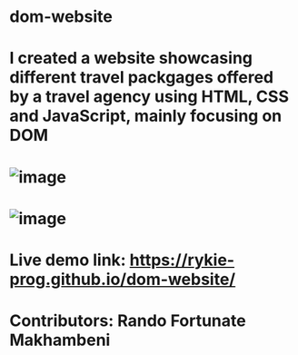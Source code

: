 # dom-website
# I created a website showcasing different travel packgages offered by a travel agency using HTML, CSS and JavaScript, mainly focusing on DOM
# ![image](https://user-images.githubusercontent.com/82217455/160293385-39573eb6-13a7-40dc-a959-7ea29331d74e.png)
# ![image](https://user-images.githubusercontent.com/82217455/160293411-ac3d8b44-4185-4991-a11b-0aef6e6e5835.png)
# Live demo link: https://rykie-prog.github.io/dom-website/
# Contributors: Rando Fortunate Makhambeni
